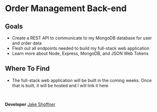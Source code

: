 # Order Management Back-end

## Goals
- Create a REST API to communicate to my MongoDB database for user and order data
- Flesh out all endpoints needed to build my full-stack web application
- Learn more about Node, Express, MongoDB, and JSON Web Tokens

## Where To Find
- The full-stack web application will be built in the coming weeks. Once that is built, it will be hosted and I will link it here

<br>

**Developer**
[Jake Shoffner](https://jake-shoffner.netlify.app/)